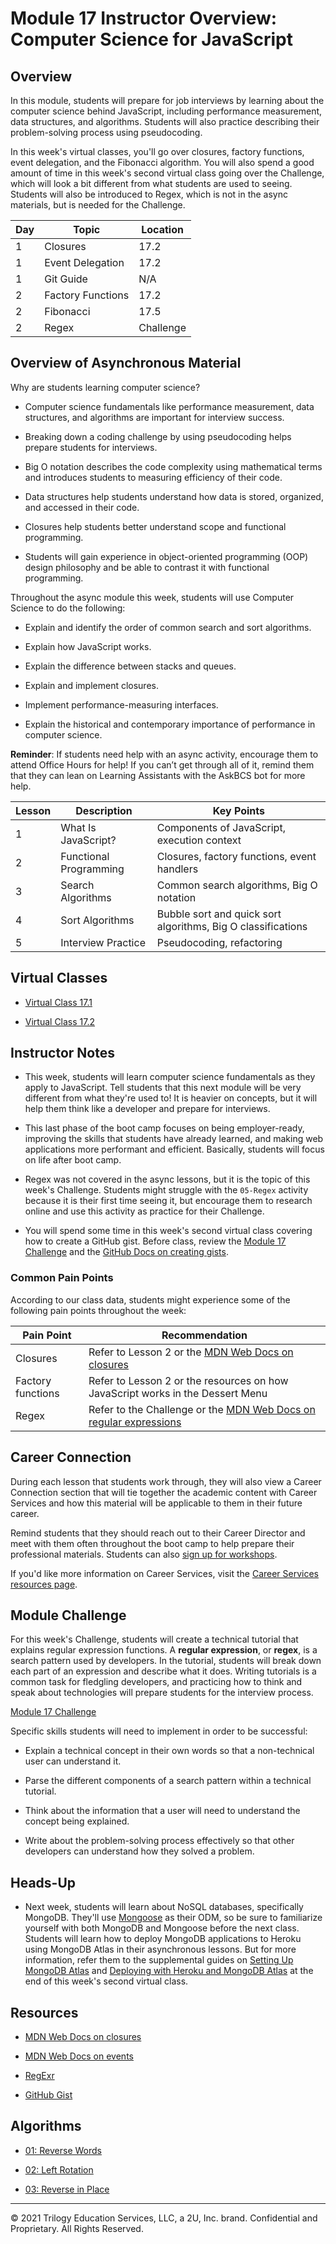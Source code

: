 # Module 17 Instructor Overview: Computer Science for JavaScript

## Overview

In this module, students will prepare for job interviews by learning about the computer science behind JavaScript, including performance measurement, data structures, and algorithms. Students will also practice describing their problem-solving process using pseudocoding.

In this week's virtual classes, you'll go over closures, factory functions, event delegation, and the Fibonacci algorithm. You will also spend a good amount of time in this week's second virtual class going over the Challenge, which will look a bit different from what students are used to seeing. Students will also be introduced to Regex, which is not in the async materials, but is needed for the Challenge.

| Day  | Topic              | Location     |
| ---  | ---                | ---          |
| 1    | Closures           | 17.2         |
| 1    | Event Delegation   | 17.2         |
| 1    | Git Guide          | N/A          |
| 2    | Factory Functions  | 17.2         |
| 2    | Fibonacci          | 17.5         |
| 2    | Regex              | Challenge    |

## Overview of Asynchronous Material 

Why are students learning computer science?

* Computer science fundamentals like performance measurement, data structures, and algorithms are important for interview success.

* Breaking down a coding challenge by using pseudocoding helps prepare students for interviews.

* Big O notation describes the code complexity using mathematical terms and introduces students to measuring efficiency of their code.

* Data structures help students understand how data is stored, organized, and accessed in their code.

* Closures help students better understand scope and functional programming.

* Students will gain experience in object-oriented programming (OOP) design philosophy and be able to contrast it with functional programming.

Throughout the async module this week, students will use Computer Science to do the following:

* Explain and identify the order of common search and sort algorithms.

* Explain how JavaScript works.

* Explain the difference between stacks and queues.

* Explain and implement closures.

* Implement performance-measuring interfaces.

* Explain the historical and contemporary importance of performance in computer science.

**Reminder**: If students need help with an async activity, encourage them to attend Office Hours for help! If you can’t get through all of it, remind them that they can lean on Learning Assistants with the AskBCS bot for more help.

| Lesson           | Description            | Key Points                                                   |
| ---              | ---                    | ---                                                          |
| 1                | What Is JavaScript?    | Components of JavaScript, execution context                  |
| 2                | Functional Programming | Closures, factory functions, event handlers                  |
| 3                | Search Algorithms      | Common search algorithms, Big O notation                     |
| 4                | Sort Algorithms        | Bubble sort and quick sort algorithms, Big O classifications |
| 5                | Interview Practice     | Pseudocoding, refactoring                                    |

## Virtual Classes

* [Virtual Class 17.1](./17.1-REQUIRED.md)

* [Virtual Class 17.2](./17.2-REQUIRED.md)

## Instructor Notes

* This week, students will learn computer science fundamentals as they apply to JavaScript. Tell students that this next module will be very different from what they're used to! It is heavier on concepts, but it will help them think like a developer and prepare for interviews. 

* This last phase of the boot camp focuses on being employer-ready, improving the skills that students have already learned, and making web applications more performant and efficient. Basically, students will focus on life after boot camp.

* Regex was not covered in the async lessons, but it is the topic of this week's Challenge. Students might struggle with the `05-Regex` activity because it is their first time seeing it, but encourage them to research online and use this activity as practice for their Challenge.

* You will spend some time in this week's second virtual class covering how to create a GitHub gist. Before class, review the [Module 17 Challenge](../../01-Class-Content/17-CS/02-Challenge) and the [GitHub Docs on creating gists](https://help.github.com/en/github/writing-on-github/creating-gists).


### Common Pain Points

According to our class data, students might experience some of the following pain points throughout the week:

| Pain Point                            | Recommendation                                                                                                                                        |
| ---                                   | ---                                                                                                                                                   |
| Closures                              | Refer to Lesson 2 or the [MDN Web Docs on closures](https://developer.mozilla.org/en-US/docs/Web/JavaScript/Closures)                                 |
| Factory functions                     | Refer to Lesson 2 or the resources on how JavaScript works in the Dessert Menu                                                                        |
| Regex                                 | Refer to the Challenge or the [MDN Web Docs on regular expressions](https://developer.mozilla.org/en-US/docs/Web/JavaScript/Guide/Regular_Expressions)|

## Career Connection

During each lesson that students work through, they will also view a Career Connection section that will tie together the academic content with Career Services and how this material will be applicable to them in their future career.

Remind students that they should reach out to their Career Director and meet with them often throughout the boot camp to help prepare their professional materials. Students can also [sign up for workshops](https://careerservicesonlineevents.splashthat.com/).

If you'd like more information on Career Services, visit the [Career Services resources page](https://mycareerspot.org/).

## Module Challenge

For this week's Challenge, students will create a technical tutorial that explains regular expression functions. A **regular expression**, or **regex**, is a search pattern used by developers. In the tutorial, students will break down each part of an expression and describe what it does. Writing tutorials is a common task for fledgling developers, and practicing how to think and speak about technologies will prepare students for the interview process.

[Module 17 Challenge](../../01-Class-Content/17-CS/02-Challenge)

Specific skills students will need to implement in order to be successful:

* Explain a technical concept in their own words so that a non-technical user can understand it.

* Parse the different components of a search pattern within a technical tutorial.

* Think about the information that a user will need to understand the concept being explained.

* Write about the problem-solving process effectively so that other developers can understand how they solved a problem.

## Heads-Up

* Next week, students will learn about NoSQL databases, specifically MongoDB. They'll use [Mongoose](https://mongoosejs.com/docs/) as their ODM, so be sure to familiarize yourself with both MongoDB and Mongoose before the next class. Students will learn how to deploy MongoDB applications to Heroku using MongoDB Atlas in their asynchronous lessons. But for more information, refer them to the supplemental guides on [Setting Up MongoDB Atlas](../../01-Class-Content/18-NoSQL/04-Supplemental/MongoAtlas-Setup.md) and [Deploying with Heroku and MongoDB Atlas](../../01-Class-Content/18-NoSQL/04-Supplemental/MongoAtlas-Deploy.md) at the end of this week's second virtual class.

## Resources

* [MDN Web Docs on closures](https://developer.mozilla.org/en-US/docs/Web/JavaScript/Closures)

* [MDN Web Docs on events](https://developer.mozilla.org/en-US/docs/Learn/JavaScript/Building_blocks/Events)

* [RegExr](https://regexr.com/)

* [GitHub Gist](https://gist.github.com/)

## Algorithms

* [01: Reverse Words](../../01-Class-Content/17-CS/03-Algorithms/01-reverse-no-built-in)

* [02: Left Rotation](../../01-Class-Content/17-CS/03-Algorithms/02-left-rotation)

* [03: Reverse in Place](../../01-Class-Content/17-CS/03-Algorithms/03-reverse-in-place)

---
© 2021 Trilogy Education Services, LLC, a 2U, Inc. brand.  Confidential and Proprietary.  All Rights Reserved.
